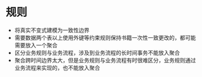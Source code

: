 # 规则

- 将真实不变式建模为一致性边界
- 需要数据两个表以上使用外键等约束规则保持书籍一次性一致更改的，都可能需要放入一个聚合
- 区分业务规则与业务流程，涉及到业务流程的长时间事务不能放入聚合
- 聚合跨时间边界太大，但是业务规则与业务流程有时很难区分，业务规则通过业务流程来实现的，也不能放入聚合